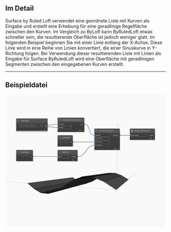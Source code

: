 ## Im Detail
Surface by Ruled Loft verwendet eine geordnete Liste mit Kurven als Eingabe und erstellt eine Erhebung für eine geradlinige Regelfläche zwischen den Kurven. Im Vergleich zu ByLoft kann ByRuledLoft etwas schneller sein, die resultierende Oberfläche ist jedoch weniger glatt. Im folgenden Beispiel beginnen Sie mit einer Linie entlang der X-Achse. Diese Linie wird in eine Reihe von Linien konvertiert, die einer Sinuskurve in Y-Richtung folgen. Bei Verwendung dieser resultierenden Liste mit Linien als Eingabe für Surface ByRuledLoft wird eine Oberfläche mit geradlinigen Segmenten zwischen den eingegebenen Kurven erstellt.
___
## Beispieldatei

![ByRuledLoft](./Autodesk.DesignScript.Geometry.Surface.ByRuledLoft_img.jpg)

